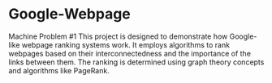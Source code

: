 # Google-Webpage
Machine Problem #1
This project is designed to demonstrate how Google-like webpage ranking systems work. It employs algorithms to rank webpages based on their interconnectedness and the importance of the links between them. The ranking is determined using graph theory concepts and algorithms like PageRank.
